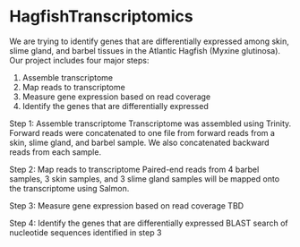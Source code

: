 # HagfishTranscriptomics
We are trying to identify genes that are differentially expressed among skin, slime gland, and barbel tissues in the Atlantic Hagfish (Myxine glutinosa). Our project includes four major steps:
  1. Assemble transcriptome
  2. Map reads to transcriptome
  3. Measure gene expression based on read coverage
  4. Identify the genes that are differentially expressed

Step 1: Assemble transcriptome Transcriptome was assembled using Trinity. Forward reads were concatenated to one file from forward reads from a skin, slime gland, and barbel sample. We also concatenated backward reads from each sample.

Step 2: Map reads to transcriptome Paired-end reads from 4 barbel samples, 3 skin samples, and 3 slime gland samples will be mapped onto the transcriptome using Salmon.

Step 3: Measure gene expression based on read coverage TBD

Step 4: Identify the genes that are differentially expressed BLAST search of nucleotide sequences identified in step 3
